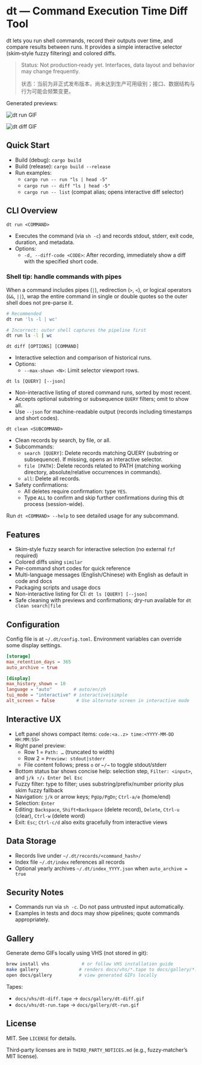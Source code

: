 # dt — Command Execution Time Diff Tool

dt lets you run shell commands, record their outputs over time, and compare results between runs. It provides a simple interactive selector (skim‑style fuzzy filtering) and colored diffs.

> Status: Not production‑ready yet. Interfaces, data layout and behavior may change frequently.
>
> 状态：当前为非正式发布版本，尚未达到生产可用级别；接口、数据结构与行为可能会频繁变更。

Generated previews:

![dt run GIF](docs/gallery/dt-run.gif)


![dt diff GIF](docs/gallery/dt-diff.gif)

## Quick Start

- Build (debug): `cargo build`
- Build (release): `cargo build --release`
- Run examples:
  - `cargo run -- run "ls | head -5"`
  - `cargo run -- diff "ls | head -5"`
  - `cargo run -- list` (compat alias; opens interactive diff selector)

## CLI Overview

`dt run <COMMAND>`
- Executes the command (via `sh -c`) and records stdout, stderr, exit code, duration, and metadata.
- Options:
  - `-d, --diff-code <CODE>`: After recording, immediately show a diff with the specified short code.

### Shell tip: handle commands with pipes

When a command includes pipes (`|`), redirection (`>`, `<`), or logical operators (`&&`, `||`), wrap the entire command in single or double quotes so the outer shell does not pre-parse it.

```bash
# Recommended
dt run 'ls -l | wc'

# Incorrect: outer shell captures the pipeline first
dt run ls -l | wc
```

`dt diff [OPTIONS] [COMMAND]`
- Interactive selection and comparison of historical runs.
- Options:
  - `--max-shown <N>`: Limit selector viewport rows.

`dt ls [QUERY] [--json]`
- Non-interactive listing of stored command runs, sorted by most recent.
- Accepts optional substring or subsequence `QUERY` filters; omit to show all.
- Use `--json` for machine-readable output (records including timestamps and short codes).

`dt clean <SUBCOMMAND>`
- Clean records by search, by file, or all.
- Subcommands:
  - `search [QUERY]`: Delete records matching QUERY (substring or subsequence). If missing, opens an interactive selector.
  - `file [PATH]`: Delete records related to PATH (matching working directory, absolute/relative occurrences in commands).
  - `all`: Delete all records.
- Safety confirmations:
  - All deletes require confirmation: type `YES`.
  - Type `ALL` to confirm and skip further confirmations during this dt process (session-wide).

Run `dt <COMMAND> --help` to see detailed usage for any subcommand.

## Features

- Skim‑style fuzzy search for interactive selection (no external `fzf` required)
- Colored diffs using `similar`
- Per-command short codes for quick reference
- Multi-language messages (English/Chinese) with English as default in code and docs
- Packaging scripts and usage docs
 - Non-interactive listing for CI: `dt ls [QUERY] [--json]`
 - Safe cleaning with previews and confirmations; dry-run available for `dt clean search|file`

## Configuration

Config file is at `~/.dt/config.toml`. Environment variables can override some display settings.

```toml
[storage]
max_retention_days = 365
auto_archive = true

[display]
max_history_shown = 10
language = "auto"        # auto/en/zh
tui_mode = "interactive" # interactive|simple
alt_screen = false        # Use alternate screen in interactive mode
```

## Interactive UX

- Left panel shows compact items: `code:<a..z> time:<YYYY-MM-DD HH:MM:SS>`
- Right panel preview:
  - Row 1 = `Path: …` (truncated to width)
  - Row 2 = `Preview: stdout|stderr`
  - File content follows; press `o` or `←/→` to toggle stdout/stderr
- Bottom status bar shows concise help: selection step, `Filter: <input>`, and `j/k ↑/↓ Enter Del Esc`
- Fuzzy filter: type to filter; uses substring/prefix/number priority plus skim fuzzy fallback
- Navigation: `j/k` or arrow keys; `PgUp/PgDn`; `Ctrl-a/e` (home/end)
- Selection: `Enter`
- Editing: `Backspace`, `Shift+Backspace` (delete record), `Delete`, `Ctrl-u` (clear), `Ctrl-w` (delete word)
- Exit: `Esc`; `Ctrl-c/d` also exits gracefully from interactive views

## Data Storage

- Records live under `~/.dt/records/<command_hash>/`
- Index file `~/.dt/index` references all records
- Optional yearly archives `~/.dt/index_YYYY.json` when `auto_archive = true`

## Security Notes

- Commands run via `sh -c`. Do not pass untrusted input automatically.
- Examples in tests and docs may show pipelines; quote commands appropriately.

## Gallery

Generate demo GIFs locally using VHS (not stored in git):

```bash
brew install vhs            # or follow VHS installation guide
make gallery               # renders docs/vhs/*.tape to docs/gallery/*.gif
open docs/gallery          # view generated GIFs locally
```

Tapes:
- `docs/vhs/dt-diff.tape` → `docs/gallery/dt-diff.gif`
- `docs/vhs/dt-run.tape`  → `docs/gallery/dt-run.gif`


## License

MIT. See `LICENSE` for details.

Third‑party licenses are in `THIRD_PARTY_NOTICES.md` (e.g., fuzzy‑matcher’s MIT license).
